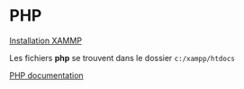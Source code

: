 # PHP

[Installation XAMMP](https://www.apachefriends.org/fr/download.html)

Les fichiers **php** se trouvent dans le dossier `c:/xampp/htdocs`

[PHP documentation](https://www.php.net/manual/fr/)
